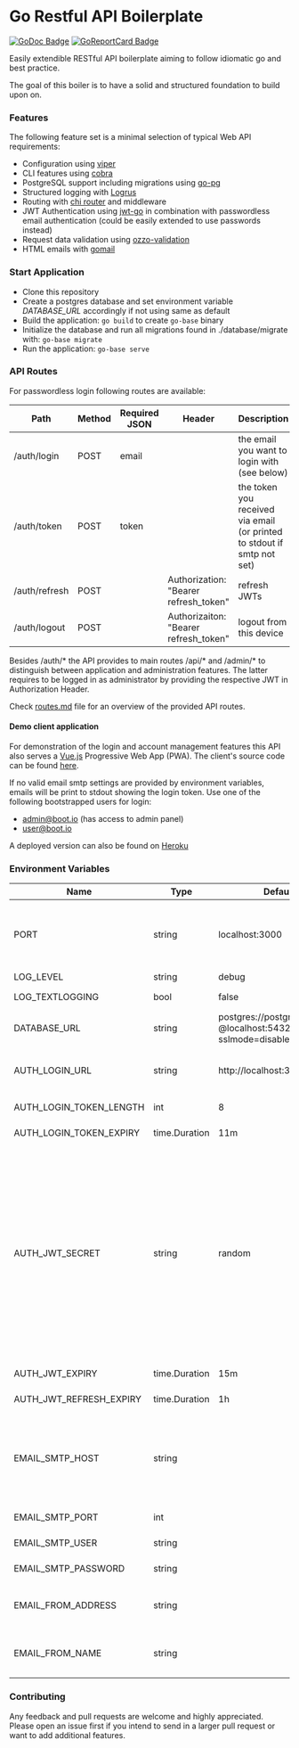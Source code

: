 # Go Restful API Boilerplate

[![GoDoc Badge]][GoDoc] [![GoReportCard Badge]][GoReportCard]

Easily extendible RESTful API boilerplate aiming to follow idiomatic go and best practice.

The goal of this boiler is to have a solid and structured foundation to build upon on.

### Features
The following feature set is a minimal selection of typical Web API requirements:

- Configuration using [viper](https://github.com/spf13/viper)
- CLI features using [cobra](https://github.com/spf13/cobra)
- PostgreSQL support including migrations using [go-pg](https://github.com/go-pg/pg)
- Structured logging with [Logrus](https://github.com/sirupsen/logrus)
- Routing with [chi router](https://github.com/go-chi/chi) and middleware
- JWT Authentication using [jwt-go](https://github.com/dgrijalva/jwt-go) in combination with passwordless email authentication (could be easily extended to use passwords instead)
- Request data validation using [ozzo-validation](https://github.com/go-ozzo/ozzo-validation)
- HTML emails with [gomail](https://github.com/go-gomail/gomail)

### Start Application
- Clone this repository
- Create a postgres database and set environment variable *DATABASE_URL* accordingly if not using same as default
- Build the application: ```go build``` to create ```go-base``` binary
- Initialize the database and run all migrations found in ./database/migrate with: ```go-base migrate```
- Run the application: ```go-base serve```

### API Routes

For passwordless login following routes are available:

Path | Method | Required JSON | Header | Description
---|---|---|---|---
/auth/login | POST | email | | the email you want to login with (see below)
/auth/token | POST | token | | the token you received via email (or printed to stdout if smtp not set)
/auth/refresh | POST | | Authorization: "Bearer refresh_token" | refresh JWTs
/auth/logout | POST | | Authorizaiton: "Bearer refresh_token" | logout from this device

Besides /auth/* the API provides to main routes /api/* and /admin/* to distinguish between application and administration features. The latter requires to be logged in as administrator by providing the respective JWT in Authorization Header.

Check [routes.md](routes.md) file for an overview of the provided API routes.

#### Demo client application
For demonstration of the login and account management features this API also serves a [Vue.js](https://vuejs.org) Progressive Web App (PWA). The client's source code can be found [here](https://github.com/calibraint/go-rest-vue).

If no valid email smtp settings are provided by environment variables, emails will be print to stdout showing the login token. Use one of the following bootstrapped users for login:
- admin@boot.io (has access to admin panel)
- user@boot.io

A deployed version can also be found on [Heroku](https://govue.herokuapp.com)

### Environment Variables

Name | Type | Default | Description
---|---|---|---
PORT | string | localhost:3000 | http address (accepts also port number only for heroku compability)  
LOG_LEVEL | string | debug | log level
LOG_TEXTLOGGING | bool | false | defaults to json logging
DATABASE_URL | string | postgres://postgres:postgres<br>@localhost:5432/gobase?sslmode=disable | PostgreSQL connection string
AUTH_LOGIN_URL | string | http://localhost:3000/login | client login url as sent in login token email
AUTH_LOGIN_TOKEN_LENGTH | int | 8 | length of login token
AUTH_LOGIN_TOKEN_EXPIRY | time.Duration | 11m | login token expiry
AUTH_JWT_SECRET | string | random | jwt sign and verify key - value "random" creates random 32 char secret at startup (and automatically invalidates existing tokens on app restarts, so during dev you might want to set a fixed value here)
AUTH_JWT_EXPIRY | time.Duration | 15m | jwt access token expiry
AUTH_JWT_REFRESH_EXPIRY | time.Duration | 1h | jwt refresh token expiry
EMAIL_SMTP_HOST | string || email smtp host (if set and connection can't be established then app exits)
EMAIL_SMTP_PORT | int || email smtp port
EMAIL_SMTP_USER | string || email smtp username
EMAIL_SMTP_PASSWORD | string || email smtp password
EMAIL_FROM_ADDRESS | string || from address used in sending emails
EMAIL_FROM_NAME | string || from name used in sending emails

### Contributing

Any feedback and pull requests are welcome and highly appreciated. Please open an issue first if you intend to send in a larger pull request or want to add additional features.

[GoDoc]: https://godoc.org/github.com/calibraint/go-rest
[GoDoc Badge]: https://godoc.org/github.com/calibraint/go-rest?status.svg
[GoReportCard]: https://goreportcard.com/report/github.com/calibraint/go-rest
[GoReportCard Badge]: https://goreportcard.com/badge/github.com/calibraint/go-rest